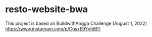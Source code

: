 # resto-website-bwa
This project is based on BuildwithAngga Challenge (August 1, 2022) 
https://www.instagram.com/p/CgsxE9YvhBP/
